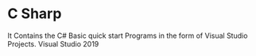 # C Sharp
 It Contains the C# Basic quick start Programs in the form of Visual Studio Projects.
Visual Studio 2019
